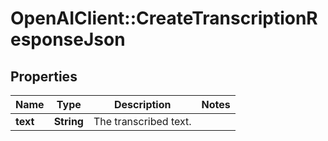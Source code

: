 # OpenAIClient::CreateTranscriptionResponseJson

## Properties
Name | Type | Description | Notes
------------ | ------------- | ------------- | -------------
**text** | **String** | The transcribed text. | 

